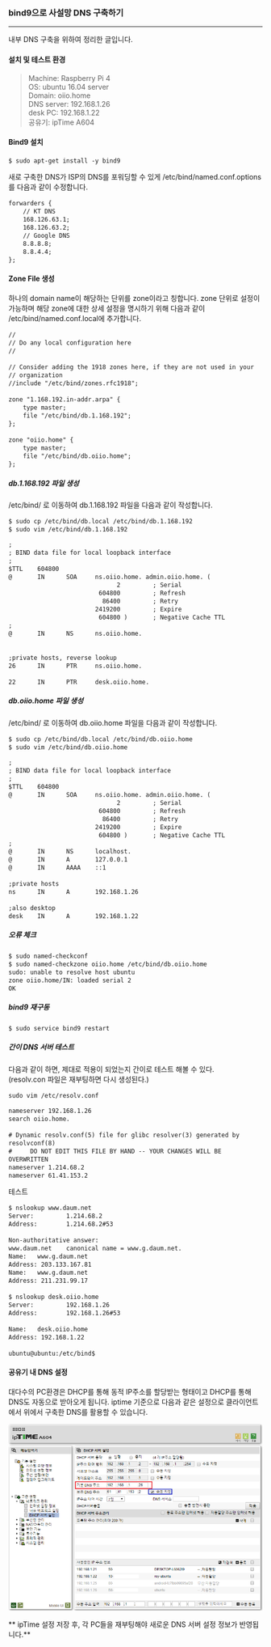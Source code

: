 ### bind9으로 사설망 DNS 구축하기

---
내부 DNS 구축을 위하여 정리한 글입니다.

#### 설치 및 테스트 환경  
> Machine: Raspberry Pi 4  
> OS: ubuntu 16.04 server   
> Domain: oiio.home   
> DNS server: 192.168.1.26  
> desk PC: 192.168.1.22  
> 공유기: ipTime A604  

#### Bind9 설치
```
$ sudo apt-get install -y bind9
```
새로 구축한 DNS가 ISP의 DNS를 포워딩할 수 있게 /etc/bind/named.conf.options를 다음과 같이 수정합니다.
```
forwarders {
    // KT DNS
    168.126.63.1;
    168.126.63.2;
    // Google DNS
    8.8.8.8;
    8.8.4.4;
};
```

#### Zone File 생성
하나의 domain name이 해당하는 단위를 zone이라고 칭합니다. zone 단위로 설정이 가능하며 해당 zone에 대한 상세 설정을 명시하기 위해 다음과 같이 /etc/bind/named.conf.local에 추가합니다.

```
//
// Do any local configuration here
//

// Consider adding the 1918 zones here, if they are not used in your
// organization
//include "/etc/bind/zones.rfc1918";

zone "1.168.192.in-addr.arpa" {
    type master;
    file "/etc/bind/db.1.168.192";
};

zone "oiio.home" {
    type master;
    file "/etc/bind/db.oiio.home";
};
```
##### db.1.168.192 파일 생성
/etc/bind/ 로 이동하여 db.1.168.192 파일을 다음과 같이 작성합니다.  
```
$ sudo cp /etc/bind/db.local /etc/bind/db.1.168.192
$ sudo vim /etc/bind/db.1.168.192
```
```
;
; BIND data file for local loopback interface
;
$TTL    604800
@       IN      SOA     ns.oiio.home. admin.oiio.home. (
                              2         ; Serial
                         604800         ; Refresh
                          86400         ; Retry
                        2419200         ; Expire
                         604800 )       ; Negative Cache TTL
;
@       IN      NS      ns.oiio.home.


;private hosts, reverse lookup
26      IN      PTR     ns.oiio.home.

22      IN      PTR     desk.oiio.home.
```

##### db.oiio.home 파일 생성
/etc/bind/ 로 이동하여 db.oiio.home 파일을 다음과 같이 작성합니다.  
```
$ sudo cp /etc/bind/db.local /etc/bind/db.oiio.home
$ sudo vim /etc/bind/db.oiio.home
```
```
;
; BIND data file for local loopback interface
;
$TTL    604800
@       IN      SOA     ns.oiio.home. admin.oiio.home. (
                              2         ; Serial
                         604800         ; Refresh
                          86400         ; Retry
                        2419200         ; Expire
                         604800 )       ; Negative Cache TTL
;
@       IN      NS      localhost.
@       IN      A       127.0.0.1
@       IN      AAAA    ::1

;private hosts
ns      IN      A       192.168.1.26

;also desktop
desk    IN      A       192.168.1.22
```

##### 오류 체크
```
$ sudo named-checkconf
$ sudo named-checkzone oiio.home /etc/bind/db.oiio.home
sudo: unable to resolve host ubuntu
zone oiio.home/IN: loaded serial 2
OK
```

##### bind9 재구동
```
$ sudo service bind9 restart
```

##### 간이 DNS 서버 테스트
다음과 같이 하면, 제대로 적용이 되었는지 간이로 테스트 해볼 수 있다.  
(resolv.con 파일은 재부팅하면 다시 생성된다.)
```
sudo vim /etc/resolv.conf
```
```
nameserver 192.168.1.26
search oiio.home.

# Dynamic resolv.conf(5) file for glibc resolver(3) generated by resolvconf(8)
#     DO NOT EDIT THIS FILE BY HAND -- YOUR CHANGES WILL BE OVERWRITTEN
nameserver 1.214.68.2
nameserver 61.41.153.2
```

테스트
```
$ nslookup www.daum.net
Server:         1.214.68.2
Address:        1.214.68.2#53

Non-authoritative answer:
www.daum.net    canonical name = www.g.daum.net.
Name:   www.g.daum.net
Address: 203.133.167.81
Name:   www.g.daum.net
Address: 211.231.99.17

$ nslookup desk.oiio.home
Server:         192.168.1.26
Address:        192.168.1.26#53

Name:   desk.oiio.home
Address: 192.168.1.22

ubuntu@ubuntu:/etc/bind$
```

#### 공유기 내 DNS 설정
대다수의 PC환경은 DHCP를 통해 동적 IP주소를 할당받는 형태이고 DHCP를 통해 DNS도 자동으로 받아오게 됩니다. iptime 기준으로 다음과 같은 설정으로 클라이언트에서 위에서 구축한 DNS를 활용할 수 있습니다.  

![](/assets/iptime_private_dns.png)

** ipTime 설정 저장 후, 각 PC들을 재부팅해야 새로운 DNS 서버 설정 정보가 반영됩니다.**
